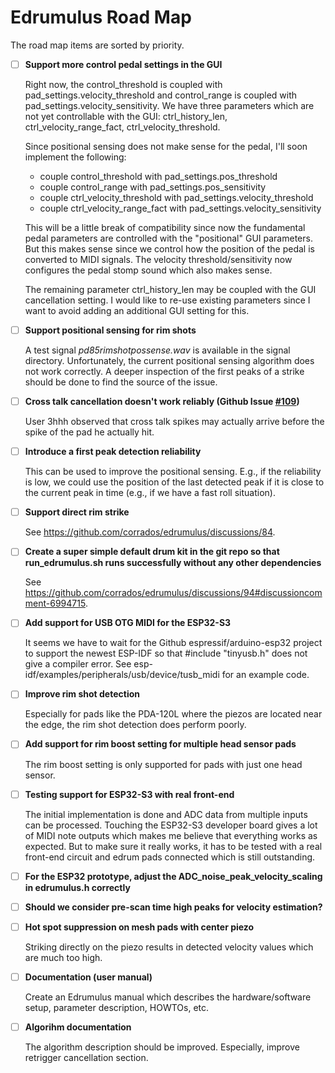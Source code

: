 # Edrumulus Road Map

The road map items are sorted by priority.


- [ ] **Support more control pedal settings in the GUI**

  Right now, the control_threshold is coupled with pad_settings.velocity_threshold and control_range is coupled with
  pad_settings.velocity_sensitivity. We have three parameters which are not yet controllable with the GUI: ctrl_history_len,
  ctrl_velocity_range_fact, ctrl_velocity_threshold.

  Since positional sensing does not make sense for the pedal, I'll soon implement the following:
  - couple control_threshold with pad_settings.pos_threshold
  - couple control_range with pad_settings.pos_sensitivity
  - couple ctrl_velocity_threshold with pad_settings.velocity_threshold
  - couple ctrl_velocity_range_fact with pad_settings.velocity_sensitivity

  This will be a little break of compatibility since now the fundamental pedal parameters are controlled with the
  "positional" GUI parameters. But this makes sense since we control how the position of the pedal is converted to
  MIDI signals. The velocity threshold/sensitivity now configures the pedal stomp sound which also makes sense.

  The remaining parameter ctrl_history_len may be coupled with the GUI cancellation setting. I would like to re-use
  existing parameters since I want to avoid adding an additional GUI setting for this.

- [ ] **Support positional sensing for rim shots**

  A test signal *pd85rimshotpossense.wav* is available in the signal directory. Unfortunately, the
  current positional sensing algorithm does not work correctly. A deeper inspection of the first
  peaks of a strike should be done to find the source of the issue.

- [ ] **Cross talk cancellation doesn't work reliably (Github Issue [#109](https://github.com/corrados/edrumulus/issues/109))**

  User 3hhh observed that cross talk spikes may actually arrive before the spike of the pad he actually hit.

- [ ] **Introduce a first peak detection reliability**

  This can be used to improve the positional sensing. E.g., if the reliability is low, we could
  use the position of the last detected peak if it is close to the current peak in time (e.g., if
  we have a fast roll situation).

- [ ] **Support direct rim strike**

  See https://github.com/corrados/edrumulus/discussions/84.

- [ ] **Create a super simple default drum kit in the git repo so that run_edrumulus.sh runs successfully without any other dependencies**

  See https://github.com/corrados/edrumulus/discussions/94#discussioncomment-6994715.

- [ ] **Add support for USB OTG MIDI for the ESP32-S3**

  It seems we have to wait for the Github espressif/arduino-esp32 project to support the newest ESP-IDF
  so that #include "tinyusb.h" does not give a compiler error. See esp-idf/examples/peripherals/usb/device/tusb_midi
  for an example code.

- [ ] **Improve rim shot detection**

  Especially for pads like the PDA-120L where the piezos are located near the edge, the rim shot detection does perform poorly.

- [ ] **Add support for rim boost setting for multiple head sensor pads**

  The rim boost setting is only supported for pads with just one head sensor.

- [ ] **Testing support for ESP32-S3 with real front-end**

  The initial implementation is done and ADC data from multiple inputs can be processed. Touching the
  ESP32-S3 developer board gives a lot of MIDI note outputs which makes me believe that everything works
  as expected. But to make sure it really works, it has to be tested with a real front-end circuit and
  edrum pads connected which is still outstanding.

- [ ] **For the ESP32 prototype, adjust the ADC_noise_peak_velocity_scaling in edrumulus.h correctly**

- [ ] **Should we consider pre-scan time high peaks for velocity estimation?**

- [ ] **Hot spot suppression on mesh pads with center piezo**

  Striking directly on the piezo results in detected velocity values which are much too high.

- [ ] **Documentation (user manual)**

  Create an Edrumulus manual which describes the hardware/software setup, parameter description, HOWTOs, etc.

- [ ] **Algorihm documentation**

  The algorithm description should be improved. Especially, improve retrigger cancellation section.

